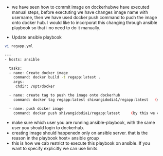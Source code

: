 - we have seen how to commit image on dockerhubwe have executed manual steps, before exectuting we have changes image name with username, then we have used docker push command to puch the image onto docker hub. I would like to incorporat this changing through ansible playbook so that i no need to do it manually.

- Update ansible playbook
```sh
vi regapp.yml

---
- hosts: ansible

  tasks:
  - name: Create docker image
    command: docker build -t regapp:latest .
    args:
     chdir: /opt/docker

  - name: create tag to push the image onto dockerhub
    command: docker tag regapp:latest shivangidodia1/regapp:latest   (same tag so that it get updated over there, it does not require any path we can execute command from anywhere so not reuire args)

  - name: push docker image
    command: docker push shivangidodia1/regapp:latest     (by this we could commit image to remote repo)
```
- make sure which user you are running ansible-playbook, with the same user you should login to dockerhub.
- creating image should happenedn only on ansible server.  that is the reason in the playbook host= ansible group
- this is how we cab restrict to execute this playbook on ansible. If you want to specify explicitly we can use limits
